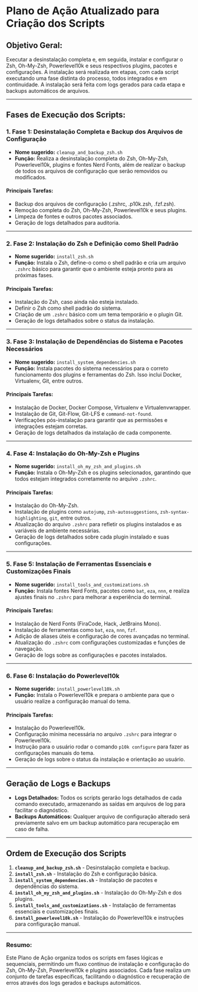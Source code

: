 # Plano de Ação Atualizado para Criação dos Scripts

## Objetivo Geral:
Executar a desinstalação completa e, em seguida, instalar e configurar o Zsh, Oh-My-Zsh, Powerlevel10k e seus respectivos plugins, pacotes e configurações. A instalação será realizada em etapas, com cada script executando uma fase distinta do processo, todos integrados e em continuidade. A instalação será feita com logs gerados para cada etapa e backups automáticos de arquivos.

---

## Fases de Execução dos Scripts:

### 1. **Fase 1: Desinstalação Completa e Backup dos Arquivos de Configuração**
- **Nome sugerido:** `cleanup_and_backup_zsh.sh`
- **Função:** Realiza a desinstalação completa do Zsh, Oh-My-Zsh, Powerlevel10k, plugins e fontes Nerd Fonts, além de realizar o backup de todos os arquivos de configuração que serão removidos ou modificados.

#### Principais Tarefas:
- Backup dos arquivos de configuração (.zshrc, .p10k.zsh, .fzf.zsh).
- Remoção completa do Zsh, Oh-My-Zsh, Powerlevel10k e seus plugins.
- Limpeza de fontes e outros pacotes associados.
- Geração de logs detalhados para auditoria.

---

### 2. **Fase 2: Instalação do Zsh e Definição como Shell Padrão**
- **Nome sugerido:** `install_zsh.sh`
- **Função:** Instala o Zsh, define-o como o shell padrão e cria um arquivo `.zshrc` básico para garantir que o ambiente esteja pronto para as próximas fases.

#### Principais Tarefas:
- Instalação do Zsh, caso ainda não esteja instalado.
- Definir o Zsh como shell padrão do sistema.
- Criação de um `.zshrc` básico com um tema temporário e o plugin Git.
- Geração de logs detalhados sobre o status da instalação.

---

### 3. **Fase 3: Instalação de Dependências do Sistema e Pacotes Necessários**
- **Nome sugerido:** `install_system_dependencies.sh`
- **Função:** Instala pacotes do sistema necessários para o correto funcionamento dos plugins e ferramentas do Zsh. Isso inclui Docker, Virtualenv, Git, entre outros.

#### Principais Tarefas:
- Instalação de Docker, Docker Compose, Virtualenv e Virtualenvwrapper.
- Instalação de Git, Git-Flow, Git-LFS e `command-not-found`.
- Verificações pós-instalação para garantir que as permissões e integrações estejam corretas.
- Geração de logs detalhados da instalação de cada componente.

---

### 4. **Fase 4: Instalação do Oh-My-Zsh e Plugins**
- **Nome sugerido:** `install_oh_my_zsh_and_plugins.sh`
- **Função:** Instala o Oh-My-Zsh e os plugins selecionados, garantindo que todos estejam integrados corretamente no arquivo `.zshrc`.

#### Principais Tarefas:
- Instalação do Oh-My-Zsh.
- Instalação de plugins como `autojump`, `zsh-autosuggestions`, `zsh-syntax-highlighting`, `git`, entre outros.
- Atualização do arquivo `.zshrc` para refletir os plugins instalados e as variáveis de ambiente necessárias.
- Geração de logs detalhados sobre cada plugin instalado e suas configurações.

---

### 5. **Fase 5: Instalação de Ferramentas Essenciais e Customizações Finais**
- **Nome sugerido:** `install_tools_and_customizations.sh`
- **Função:** Instala fontes Nerd Fonts, pacotes como `bat`, `eza`, `nnn`, e realiza ajustes finais no `.zshrc` para melhorar a experiência do terminal.

#### Principais Tarefas:
- Instalação de Nerd Fonts (FiraCode, Hack, JetBrains Mono).
- Instalação de ferramentas como `bat`, `eza`, `nnn`, `fzf`.
- Adição de aliases úteis e configuração de cores avançadas no terminal.
- Atualização do `.zshrc` com configurações customizadas e funções de navegação.
- Geração de logs sobre as configurações e pacotes instalados.

---

### 6. **Fase 6: Instalação do Powerlevel10k**
- **Nome sugerido:** `install_powerlevel10k.sh`
- **Função:** Instala o Powerlevel10k e prepara o ambiente para que o usuário realize a configuração manual do tema.

#### Principais Tarefas:
- Instalação do Powerlevel10k.
- Configuração mínima necessária no arquivo `.zshrc` para integrar o Powerlevel10k.
- Instrução para o usuário rodar o comando `p10k configure` para fazer as configurações manuais do tema.
- Geração de logs sobre o status da instalação e orientação ao usuário.

---

## **Geração de Logs e Backups**
- **Logs Detalhados:** Todos os scripts gerarão logs detalhados de cada comando executado, armazenando as saídas em arquivos de log para facilitar o diagnóstico.
- **Backups Automáticos:** Qualquer arquivo de configuração alterado será previamente salvo em um backup automático para recuperação em caso de falha.

---

## **Ordem de Execução dos Scripts**
1. **`cleanup_and_backup_zsh.sh`** - Desinstalação completa e backup.
2. **`install_zsh.sh`** - Instalação do Zsh e configuração básica.
3. **`install_system_dependencies.sh`** - Instalação de pacotes e dependências do sistema.
4. **`install_oh_my_zsh_and_plugins.sh`** - Instalação do Oh-My-Zsh e dos plugins.
5. **`install_tools_and_customizations.sh`** - Instalação de ferramentas essenciais e customizações finais.
6. **`install_powerlevel10k.sh`** - Instalação do Powerlevel10k e instruções para configuração manual.

---

### **Resumo:**
Este Plano de Ação organiza todos os scripts em fases lógicas e sequenciais, permitindo um fluxo contínuo de instalação e configuração do Zsh, Oh-My-Zsh, Powerlevel10k e plugins associados. Cada fase realiza um conjunto de tarefas específicas, facilitando o diagnóstico e recuperação de erros através dos logs gerados e backups automáticos.
